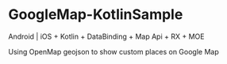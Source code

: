 # GoogleMap-KotlinSample
Android | iOS + Kotlin + DataBinding + Map Api + RX + MOE

Using OpenMap geojson to show custom places on Google Map
